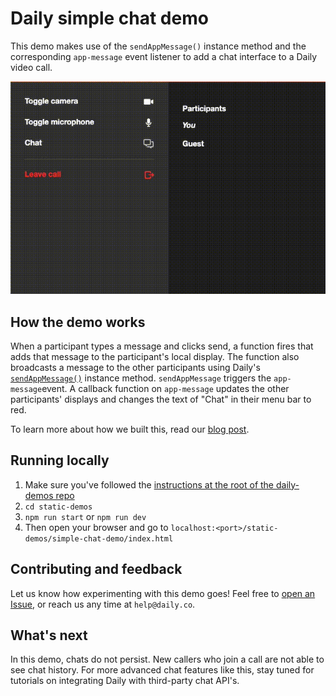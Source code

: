 # Daily simple chat demo 
This demo makes use of the `sendAppMessage()` instance method and the corresponding `app-message` event listener to add a chat interface to a Daily video call. 

![Gif of chat](./screenshot-simple-chat.gif)

## How the demo works 
When a participant types a message and clicks send, a function fires that adds that message to the participant's local display. The function also broadcasts a message to the other participants using Daily's [`sendAppMessage()`](https://docs.daily.co/reference#%EF%B8%8F-sendappmessage) instance method. `sendAppMessage` triggers the `app-message`event. A callback function on `app-message` updates the other participants' displays and changes the text of "Chat" in their menu bar to red. 

To learn more about how we built this, read our [blog post](https://www.daily.co/blog/three-ways-to-add-chat-to-your-video-calls-with-the-daily-api/). 

## Running locally 
1. Make sure you've followed the [instructions at the root of the daily-demos repo](https://github.com/daily-co/daily-demos)
2. `cd static-demos` 
3. `npm run start` or `npm run dev`
4. Then open your browser and go to `localhost:<port>/static-demos/simple-chat-demo/index.html`

## Contributing and feedback 
Let us know how experimenting with this demo goes! Feel free to [open an Issue](https://github.com/daily-co/daily-demos/issues), or reach us any time at `help@daily.co`. 
 
## What's next 
In this demo, chats do not persist. New callers who join a call are not able to see chat history. For more advanced chat features like this, stay tuned for tutorials on integrating Daily with third-party chat API's. 